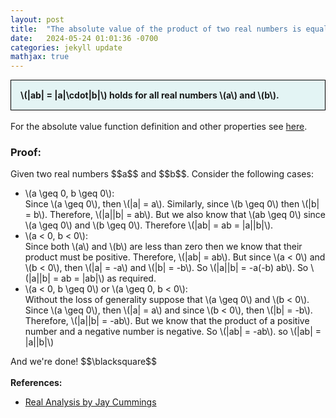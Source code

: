 ```yaml
---
layout: post
title:  "The absolute value of the product of two real numbers is equal to the product of their absolute values"
date:   2024-05-24 01:01:36 -0700
categories: jekyll update
mathjax: true
---
```

<div style="background-color: #E3F4F4; padding: 15px 15px 15px 15px; border:1px solid black;">
  <b>\(|ab| = |a|\cdot|b|\) holds for all real numbers \(a\) and \(b\).</b>
</div>
<br>
For the absolute value function definition and other properties see <a href="https://strncat.github.io/jekyll/update/2024/05/26/analysis-absolute-value-properties.html">here</a>. 
<br>
<h3>Proof:</h3>
Given two real numbers $$a$$ and $$b$$. Consider the following cases:
<ul>
<li>\(a \geq 0, b \geq 0\): <br>
Since \(a \geq 0\), then \(|a| = a\). Similarly, since \(b \geq 0\) then \(|b| = b\). Therefore, \(|a||b| = ab\). But we also know that \(ab \geq 0\) since \(a \geq 0\) and \(b \geq 0\). Therefore \(|ab| = ab = |a||b|\).
</li>

<li>\(a < 0, b < 0\): <br>
Since both \(a\) and \(b\) are less than zero then we know that their product must be positive. Therefore, \(|ab| = ab\). But since \(a < 0\) and \(b < 0\), then \(|a| = -a\) and \(|b| = -b\). So \(|a||b| = -a(-b) ab\). So \(|a||b| = ab = |ab|\) as required.</li>

<li>\(a < 0, b \geq 0\) or \(a \geq 0, b < 0\): <br>
Without the loss of generality suppose that \(a \geq 0\) and \(b < 0\). Since \(a \geq 0\), then \(|a| = a\) and since \(b < 0\), then \(|b| = -b\). Therefore, \(|a||b| = -ab\). But we know that the product of a positive number and a negative number is negative. So \(|ab| = -ab\). so \(|ab| = |a||b|\) </li>
</ul>
And we're done!
$$\blacksquare$$
<br>
<br>
<!------------------------------------------------------------------------------------>
<b>References:</b>
<ul>
<li><a href="https://www.amazon.com/Real-Analysis-Long-Form-Mathematics-Textbook/dp/1724510126">Real Analysis by Jay Cummings</a></li>
</ul>